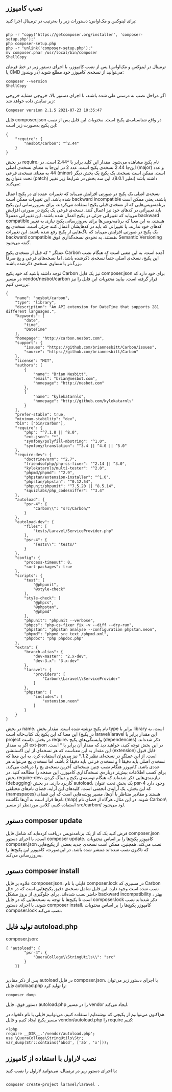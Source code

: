 
## نصب کامپوزر <br>

برای لینوکس و مک‌اواس: دستورات زیر را به‌ترتیب در ترمینال اجرا کنید:
 ```

php -r "copy('https://getcomposer.org/installer', 'composer-setup.php');"
php composer-setup.php
php -r "unlink('composer-setup.php');"
mv composer.phar /usr/local/bin/composer
ShellCopy
```
پس از نصب کامپوزر، با اجرای دستور زیر در خط فرمان (ترمینال در لینوکس و مک‌اواس یا CMD در ویندوز) می‌توانید از نسخه‌ی کامپوزر خود مطلع شوید:

```
composer --version
ShellCopy
```
اگر مراحل نصب به درستی طی شده باشند، با اجرای دستور بالا، خروجی مشابه خروجی زیر نمایش داده خواهد شد:

```
Composer version 2.1.5 2021-07-23 10:35:47
```
فایل composer.json در واقع شناسنامه‌ی پکیج است. محتویات این فایل پس از نصب این پکیج به‌صورت زیر است:
```
{
    "require": {
        "nesbot/carbon": "^2.44"
    }
}
```

در بخش require، نام پکیج مشاهده می‌شود. مقدار این کلید برابر با ^2.44 است. در این‌جا 2.44 نسخه‌ی پکیج است. عدد 2 در این‌جا به معنای نسخه‌ی اصلی (major) و عدد 44 به معنای نسخه‌ی فرعی (minor) است. ممکن است نسخه‌ی یک پکیج یک بخش دیگر تحت عنوان پچ (patch) داشته باشد (نظیر 8.0.1). این سه بخش در شرایط زیر تغییر می‌کنند:

نسخه‌ی اصلی یک پکیج در صورتی افزایش می‌یابد که تغییرات عمده‌ای در پکیج اعمال شده باشد. این تغییرات ممکن است backward incompatible باشند، یعنی ممکن است برنامه‌نویس‌هایی که از نسخه‌ی قبلی پکیج استفاده می‌کردند، برای به‌روزرسانی این پکیج باید تغییراتی در کدهای خود نیز اعمال کنند.
نسخه‌ی فرعی یک پکیج در صورتی افزایش می‌یابد که تغییراتی جزئی در پکیج اعمال شده باشند. این تغییراتی معمولاً backward compatible هستند، به این معنا که برنامه‌نویس‌ها برای به‌روزرسانی پکیج نیازی به تغییر کدهای خود ندارند، یا تغییراتی که باید در کدهایشان اعمال کنند جزئی است.
نسخه‌ی پچ یک پکیج در صورتی افزایش می‌یابد که باگ‌هایی از پکیج رفع شده باشند. این تغییرات backward compatible هستند.
به نحوه‌ی نسخه‌گذاری فوق، Semantic Versioning گفته می‌شود.

عملگر ^ که قبل از نسخه‌ی پکیج Carbon آمده است، به این معنی است که هنگام نصب این پکیج، نسخه‌ی اصلی حتماً نسخه‌ی ذکرشده باشد، اما نسخه‌های فرعی و پچ صرفاً بزرگ‌تر یا مساوی نسخه‌ی ذکرشده باشند.

توجه داشته باشید که خود پکیج Carbon نیز یک فایل composer.json برای خود دارد که در مسیر vendor/nesbot/carbon قرار گرفته است. بیایید محتویات این فایل را نیز بررسی کنیم:
```
{
    "name": "nesbot/carbon",
    "type": "library",
    "description": "An API extension for DateTime that supports 281 different languages.",
    "keywords": [
        "date",
        "time",
        "DateTime"
    ],
    "homepage": "http://carbon.nesbot.com",
    "support": {
        "issues": "https://github.com/briannesbitt/Carbon/issues",
        "source": "https://github.com/briannesbitt/Carbon"
    },
    "license": "MIT",
    "authors": [
        {
            "name": "Brian Nesbitt",
            "email": "brian@nesbot.com",
            "homepage": "http://nesbot.com"
        },
        {
            "name": "kylekatarnls",
            "homepage": "http://github.com/kylekatarnls"
        }
    ],
    "prefer-stable": true,
    "minimum-stability": "dev",
    "bin": ["bin/carbon"],
    "require": {
        "php": "^7.1.8 || ^8.0",
        "ext-json": "*",
        "symfony/polyfill-mbstring": "^1.0",
        "symfony/translation": "^3.4 || ^4.0 || ^5.0"
    },
    "require-dev": {
        "doctrine/orm": "^2.7",
        "friendsofphp/php-cs-fixer": "^2.14 || ^3.0",
        "kylekatarnls/multi-tester": "^2.0",
        "phpmd/phpmd": "^2.9",
        "phpstan/extension-installer": "^1.0",
        "phpstan/phpstan": "^0.12.54",
        "phpunit/phpunit": "^7.5.20 || ^8.5.14",
        "squizlabs/php_codesniffer": "^3.4"
    },
    "autoload": {
        "psr-4": {
            "Carbon\\": "src/Carbon/"
        }
    },
    "autoload-dev": {
        "files": [
            "tests/Laravel/ServiceProvider.php"
        ],
        "psr-4": {
            "Tests\\": "tests/"
        }
    },
    "config": {
        "process-timeout": 0,
        "sort-packages": true
    },
    "scripts": {
        "test": [
            "@phpunit",
            "@style-check"
        ],
        "style-check": [
            "@phpcs",
            "@phpstan",
            "@phpmd"
        ],
        "phpunit": "phpunit --verbose",
        "phpcs": "php-cs-fixer fix -v --diff --dry-run",
        "phpstan": "phpstan analyse --configuration phpstan.neon",
        "phpmd": "phpmd src text /phpmd.xml",
        "phpdoc": "php phpdoc.php"
    },
    "extra": {
        "branch-alias": {
            "dev-master": "2.x-dev",
            "dev-3.x": "3.x-dev"
        },
        "laravel": {
            "providers": [
                "Carbon\\Laravel\\ServiceProvider"
            ]
        },
        "phpstan": {
            "includes": [
                "extension.neon"
            ]
        }
    }
}
```
در بخش name، نام پکیج نوشته شده است.
مقدار بخش type برابر با library است، به این معنا که این پکیج یک کتاب‌خانه است (در پکیج laravel/laravel این مقدار برابر با project است).
در بخش require، وابستگی‌های پکیج (dependencies) ذکر شده‌اند. اگر به مقدار ext-json در این بخش توجه کنید، خواهید دید که مقدار آن برابر با * است. این مقدار به این معناست که هر نسخه‌ای از این اکستنشن (extension) قابل قبول است. از این عملگر در نسخه‌ای نظیر 1.2.* نیز می‌توان استفاده کرد، به این معنا که نسخه‌ی اصلی باید دقیقاً 1 و نسخه‌ی فرعی باید دقیقاً 2 باشد، اما نسخه‌ی پچ می‌تواند هر عددی باشد. کامپوزر هنگام نصب چنین نسخه‌ای، آخرین نسخه‌ی پچ را دریافت می‌کند. برای کسب اطلاعات بیش‌تر درباره‌ی نسخه‌گذاری کامپوزر، این صفحه را مطالعه کنید.
در بخش require-dev، نیازمندی‌هایی ذکر شده‌اند که هنگام توسعه‌ی پکیج و دیباگ کردن (debugging) کاربرد دارند.
در بخش autoload، یک بخش تحت عنوان psr-4 وجود دارد که این بخش، یک آرایه‌ی انجمنی است. کلیدهای این آرایه، فضای نام‌های مختلفی (namespaces) هستند و مقادیر متناظر با آن‌ها، مسیر پوشه‌هایی است که این فضای نام‌ها قرار است به آن‌ها نگاشت (map) شوند. در این مثال، هرگاه از فضای نام Carbon\ استفاده کنیم، کلاس موردنظر از مسیر src/carbon/ لود می‌شود.


## دستور composer update
فرض کنید یک کد از یک برنامه‌نویس دریافت کرده‌اید که شامل فایل composer.json است. با اجرای دستور composer update، کامپوزر پکیج‌ها را بر اساس محتویات composer.json نصب می‌کند. همچنین، ممکن است نسخه‌ی جدید بعضی از پکیج‌هایی که تاکنون نصب شده‌اند منتشر شده باشد. در این‌صورت، کامپوزر این پکیج‌ها را به‌روزرسانی می‌کند.

 ## دستور composer install
علاوه بر فایل composer.json، فایلی با نام composer.lock در مسیری که Carbon نصب شده است وجود دارد. این فایل شامل نسخه‌ی دقیق پکیج‌هایی است که در حال حاضر نصب شده‌اند. برای جلوگیری از بروز مشکل backward incompatibility ، بهتر است تا پکیج‌ها با توجه به نسخه‌هایی که در فایل composer.lock ذکر شده‌اند نصب شوند. با اجرای دستور composer install، کامپوزر پکیج‌ها را بر اساس محتویات composer.lock نصب می‌کند.


## تولید فایل autoload.php
composer.json:
```
{ "autoload": {
        "psr-4": {
            "QueraCollege\\StringUtils\\": "src"
        }
    }}
    
```
  
پس از ذکر مقادیر autoload در فایل composer.json، با اجرای دستور زیر می‌توان فایل autoload.php را تولید کرد:

```
composer dump
```
دستور فوق، فایل autoload.php را در مسیر vendor ایجاد می‌کند.

هم‌اکنون می‌توانیم از پکیجی که نوشته‌ایم استفاده کنیم. می‌توانیم فایلی با نام دلخواه در مسیر پکیج ایجاد کنیم و فایل vendor/autoload.php را require کنیم:
```
<?php
require __DIR__.'/vendor/autoload.php';
use \QueraCollege\StringUtils\Str;
var_dump(Str::contains('abcd', ['ab', 'x']));
```



## نصب لاراول با استفاده از کامپوزر
با اجرای دستور زیر در ترمینال، می‌توانید لاراول را نصب کنید:
```

composer create-project laravel/laravel .
```
